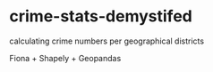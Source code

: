 # crime-stats-demystifed
calculating crime numbers per geographical districts

Fiona + Shapely + Geopandas
